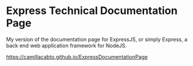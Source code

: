 # Express Technical Documentation Page

My version of the documentation page for ExpressJS, or simply Express, a back end web application framework for NodeJS.

https://camillacabto.github.io/ExpressDocumentationPage
